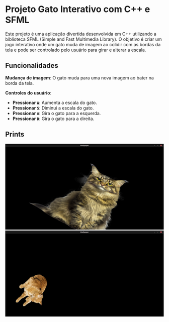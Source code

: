 # Projeto Gato Interativo com C++ e SFML

Este projeto é uma aplicação divertida desenvolvida em C++ utilizando a biblioteca SFML (Simple and Fast Multimedia Library). O objetivo é criar um jogo interativo onde um gato muda de imagem ao colidir com as bordas da tela e pode ser controlado pelo usuário para girar e alterar a escala.

## Funcionalidades

**Mudança de imagem**: O gato muda para uma nova imagem ao bater na borda da tela.

**Controles do usuário**:
- **Pressionar `W`**: Aumenta a escala do gato.
- **Pressionar `S`**: Diminui a escala do gato.
- **Pressionar `A`**: Gira o gato para a esquerda.
- **Pressionar `D`**: Gira o gato para a direita.
  
## Prints
![Imagem1](Captura1.png)
![Imagem2](Captura2.png)
